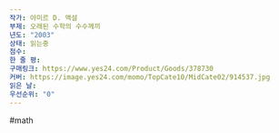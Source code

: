 ```yaml
---
작가: 아미르 D. 액설
부제: 오래된 수학의 수수께끼
년도: "2003"
상태: 읽는중
점수: 
한 줄 평: 
구매링크: https://www.yes24.com/Product/Goods/378730
커버: https://image.yes24.com/momo/TopCate10/MidCate02/914537.jpg
읽은 날: 
우선순위: "0"
---
```

#math

